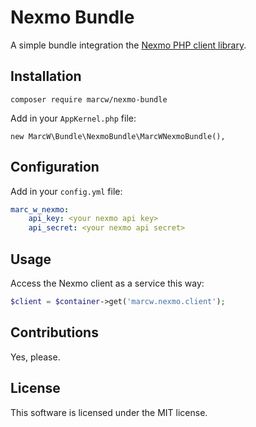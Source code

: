 # Nexmo Bundle

A simple bundle integration the [Nexmo PHP client library](https://github.com/Nexmo/nexmo-php/).

## Installation

`composer require marcw/nexmo-bundle`

Add in your `AppKernel.php` file:

`new MarcW\Bundle\NexmoBundle\MarcWNexmoBundle(),`

## Configuration

Add in your `config.yml` file:

```yaml
marc_w_nexmo:
    api_key: <your nexmo api key>
    api_secret: <your nexmo api secret>
```

## Usage

Access the Nexmo client as a service this way:

```php
$client = $container->get('marcw.nexmo.client');
```

## Contributions

Yes, please.

## License

This software is licensed under the MIT license.

